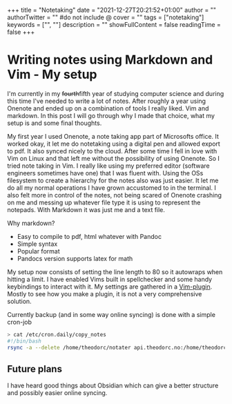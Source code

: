 +++
title = "Notetaking"
date = "2021-12-27T20:21:52+01:00"
author = ""
authorTwitter = "" #do not include @
cover = ""
tags = ["notetaking"]
keywords = ["", ""]
description = ""
showFullContent = false
readingTime = false
+++

# Writing notes using Markdown and Vim - My setup

I'm currently in my ~~fourth~~fifth year of studying computer science and during this
time I've needed to write a lot of notes. After roughly a year using Onenote and
ended up on a combination of tools I really liked. Vim and markdown. In this
post I will go through why I made that choice, what my setup is and some final
thoughts.

My first year I used Onenote, a note taking app part of Microsofts office. It
worked okay, it let me do notetaking using a digital pen and allowed export to
pdf. It also synced nicely to the cloud. After some time I fell in love with Vim
on Linux and that left me without the possibility of using Onenote. So I tried
note taking in Vim. I really like using my preferred editor (software engineers
sometimes have one) that I was fluent with. Using the OSs filesystem to create a
hierarchy for the notes also was just easier. It let me do all my normal
operations I have grown accustomed to in the terminal. I also felt more in
control of the notes, not being scared of Onenote crashing on me and messing up
whatever file type it is using to represent the notepads. With Markdown it was
just me and a text file. 

Why markdown?
* Easy to compile to pdf, html whatever with Pandoc
* Simple syntax
* Popular format
* Pandocs version supports latex for math

My setup now consists of setting the line length to 80 so it autowraps when
hitting a limit. I have enabled Vims built in spellchecker and some handy
keybindings to interact with it. My settings are gathered in a
[Vim-plugin](https://github.com/TheodorRene/skriveleif). Mostly to see how you
make a plugin, it is not a very comprehensive solution.

Currently backup (and in some way online syncing) is done with a simple
cron-job

```bash
> cat /etc/cron.daily/copy_notes
#!/bin/bash
rsync -a --delete /home/theodorc/notater api.theodorc.no:/home/theodorc/notater
```

## Future plans
I have heard good things about Obsidian which can give a better structure and
possibly easier online syncing.




